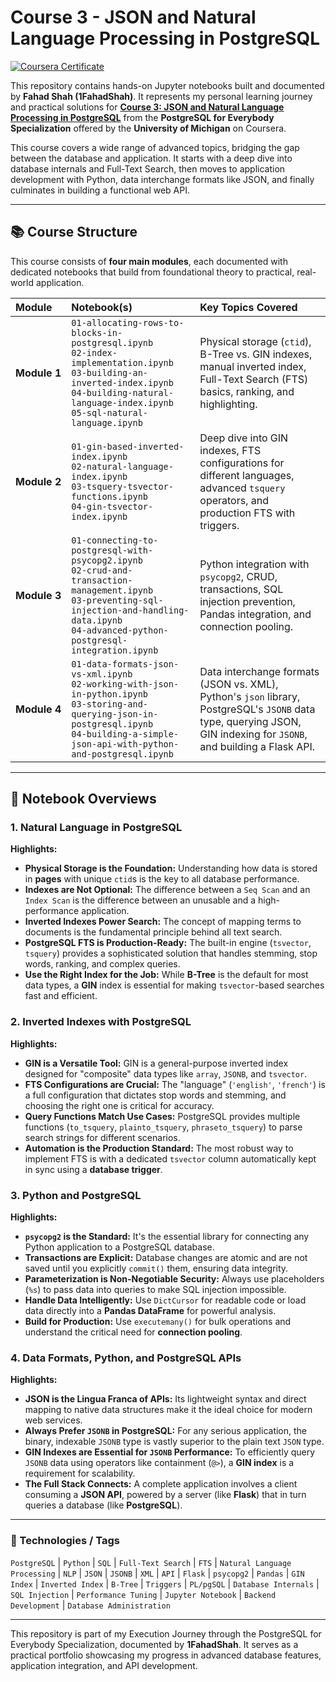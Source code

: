 # Course 3 - JSON and Natural Language Processing in PostgreSQL
[![Coursera Certificate](https://img.shields.io/badge/Coursera-Certificate-blue?logo=coursera)](https://www.coursera.org/account/accomplishments/verify/YOUR-CERTIFICATE-ID-HERE)

This repository contains hands-on Jupyter notebooks built and documented by **Fahad Shah (1FahadShah)**. It represents my personal learning journey and practical solutions for **[Course 3: JSON and Natural Language Processing in PostgreSQL](https://www.coursera.org/learn/json-natural-language-postgresql)** from the **PostgreSQL for Everybody Specialization** offered by the **University of Michigan** on Coursera.

This course covers a wide range of advanced topics, bridging the gap between the database and application. It starts with a deep dive into database internals and Full-Text Search, then moves to application development with Python, data interchange formats like JSON, and finally culminates in building a functional web API.

---

## 📚 Course Structure

This course consists of **four main modules**, each documented with dedicated notebooks that build from foundational theory to practical, real-world application.

| Module      | Notebook(s)                                                                                                                                                                                             | Key Topics Covered                                                                                                           |
| :---------- | :------------------------------------------------------------------------------------------------------------------------------------------------------------------------------------------------------ | :--------------------------------------------------------------------------------------------------------------------------- |
| **Module&nbsp;1** | `01-allocating-rows-to-blocks-in-postgresql.ipynb`<br>`02-index-implementation.ipynb`<br>`03-building-an-inverted-index.ipynb`<br>`04-building-natural-language-index.ipynb`<br>`05-sql-natural-language.ipynb` | Physical storage (`ctid`), B-Tree vs. GIN indexes, manual inverted index, Full-Text Search (FTS) basics, ranking, and highlighting. |
| **Module&nbsp;2** | `01-gin-based-inverted-index.ipynb`<br>`02-natural-language-index.ipynb`<br>`03-tsquery-tsvector-functions.ipynb`<br>`04-gin-tsvector-index.ipynb`                                                     | Deep dive into GIN indexes, FTS configurations for different languages, advanced `tsquery` operators, and production FTS with triggers. |
| **Module&nbsp;3** | `01-connecting-to-postgresql-with-psycopg2.ipynb`<br>`02-crud-and-transaction-management.ipynb`<br>`03-preventing-sql-injection-and-handling-data.ipynb`<br>`04-advanced-python-postgresql-integration.ipynb` | Python integration with `psycopg2`, CRUD, transactions, SQL injection prevention, Pandas integration, and connection pooling. |
| **Module&nbsp;4** | `01-data-formats-json-vs-xml.ipynb`<br>`02-working-with-json-in-python.ipynb`<br>`03-storing-and-querying-json-in-postgresql.ipynb`<br>`04-building-a-simple-json-api-with-python-and-postgresql.ipynb` | Data interchange formats (JSON vs. XML), Python's `json` library, PostgreSQL's `JSONB` data type, querying JSON, GIN indexing for `JSONB`, and building a Flask API. |

---

## 📓 Notebook Overviews

### 1. Natural Language in PostgreSQL
**Highlights:**
* **Physical Storage is the Foundation:** Understanding how data is stored in **pages** with unique `ctid`s is the key to all database performance.
* **Indexes are Not Optional:** The difference between a `Seq Scan` and an `Index Scan` is the difference between an unusable and a high-performance application.
* **Inverted Indexes Power Search:** The concept of mapping terms to documents is the fundamental principle behind all text search.
* **PostgreSQL FTS is Production-Ready:** The built-in engine (`tsvector`, `tsquery`) provides a sophisticated solution that handles stemming, stop words, ranking, and complex queries.
* **Use the Right Index for the Job:** While **B-Tree** is the default for most data types, a **GIN** index is essential for making `tsvector`-based searches fast and efficient.

### 2. Inverted Indexes with PostgreSQL
**Highlights:**
* **GIN is a Versatile Tool:** GIN is a general-purpose inverted index designed for "composite" data types like `array`, `JSONB`, and `tsvector`.
* **FTS Configurations are Crucial:** The "language" (`'english'`, `'french'`) is a full configuration that dictates stop words and stemming, and choosing the right one is critical for accuracy.
* **Query Functions Match Use Cases:** PostgreSQL provides multiple functions (`to_tsquery`, `plainto_tsquery`, `phraseto_tsquery`) to parse search strings for different scenarios.
* **Automation is the Production Standard:** The most robust way to implement FTS is with a dedicated `tsvector` column automatically kept in sync using a **database trigger**.

### 3. Python and PostgreSQL
**Highlights:**
* **`psycopg2` is the Standard:** It's the essential library for connecting any Python application to a PostgreSQL database.
* **Transactions are Explicit:** Database changes are atomic and are not saved until you explicitly `commit()` them, ensuring data integrity.
* **Parameterization is Non-Negotiable Security:** Always use placeholders (`%s`) to pass data into queries to make SQL injection impossible.
* **Handle Data Intelligently:** Use `DictCursor` for readable code or load data directly into a **Pandas DataFrame** for powerful analysis.
* **Build for Production:** Use `executemany()` for bulk operations and understand the critical need for **connection pooling**.

### 4. Data Formats, Python, and PostgreSQL APIs
**Highlights:**
* **JSON is the Lingua Franca of APIs:** Its lightweight syntax and direct mapping to native data structures make it the ideal choice for modern web services.
* **Always Prefer `JSONB` in PostgreSQL:** For any serious application, the binary, indexable `JSONB` type is vastly superior to the plain text `JSON` type.
* **GIN Indexes are Essential for `JSONB` Performance:** To efficiently query `JSONB` data using operators like containment (`@>`), a **GIN index** is a requirement for scalability.
* **The Full Stack Connects:** A complete application involves a client consuming a **JSON API**, powered by a server (like **Flask**) that in turn queries a database (like **PostgreSQL**).

---

### 🚀 Technologies / Tags
`PostgreSQL` | `Python` | `SQL` | `Full-Text Search` | `FTS` | `Natural Language Processing` | `NLP` | `JSON` | `JSONB` | `XML` | `API` | `Flask` | `psycopg2` | `Pandas` | `GIN Index` | `Inverted Index` | `B-Tree` | `Triggers` | `PL/pgSQL` | `Database Internals` | `SQL Injection` | `Performance Tuning` | `Jupyter Notebook` | `Backend Development` | `Database Administration`

---

This repository is part of my Execution Journey through the PostgreSQL for Everybody Specialization, documented by **1FahadShah**. It serves as a practical portfolio showcasing my progress in advanced database features, application integration, and API development.
